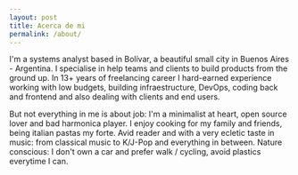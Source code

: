 ```yaml
---
layout: post
title: Acerca de mi
permalink: /about/
---
```


I'm a systems analyst based in Bolívar, a beautiful small city
in Buenos Aires - Argentina. I specialise in help teams and
clients to build products from the ground up. In 13+ years of
freelancing career I hard-earned experience working with low
budgets, building infraestructure, DevOps, coding back and
frontend and also dealing with clients and end users.

But not everything in me is about job: I'm a minimalist at
heart, open source lover and bad harmonica player. I enjoy
cooking for my family and friends, being italian pastas my
forte. Avid reader and with a very ecletic taste in music: from classical music to
K/J-Pop and everything in between. Nature conscious: I don't own
a car and prefer walk / cycling, avoid plastics everytime I can.
